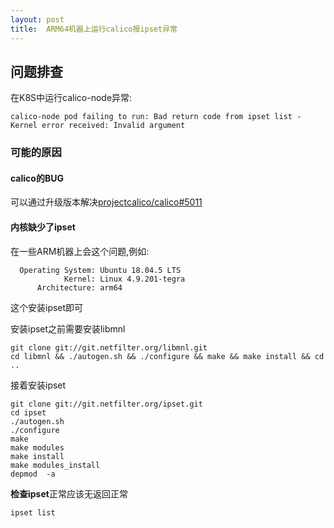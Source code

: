 ```yaml
---
layout: post
title:  ARM64机器上运行calico报ipset异常
---
```


## 问题排查

在K8S中运行calico-node异常:

```
calico-node pod failing to run: Bad return code from ipset list - Kernel error received: Invalid argument

```

### [](https://github.com/1178615156/pages/blob/gh-pages/note/%E5%9C%A8ARM%E6%9C%BA%E5%99%A8%E4%B8%8A%E8%BF%90%E8%A1%8Ccalico%E6%8A%A5ipset%E5%BC%82%E5%B8%B8.md#%E5%8F%AF%E8%83%BD%E7%9A%84%E5%8E%9F%E5%9B%A0)可能的原因

#### [](https://github.com/1178615156/pages/blob/gh-pages/note/%E5%9C%A8ARM%E6%9C%BA%E5%99%A8%E4%B8%8A%E8%BF%90%E8%A1%8Ccalico%E6%8A%A5ipset%E5%BC%82%E5%B8%B8.md#calico%E7%9A%84bug)calico的BUG

可以通过升级版本解决[projectcalico/calico#5011](https://github.com/projectcalico/calico/issues/5011)

#### [](https://github.com/1178615156/pages/blob/gh-pages/note/%E5%9C%A8ARM%E6%9C%BA%E5%99%A8%E4%B8%8A%E8%BF%90%E8%A1%8Ccalico%E6%8A%A5ipset%E5%BC%82%E5%B8%B8.md#%E5%86%85%E6%A0%B8%E7%BC%BA%E5%B0%91%E4%BA%86ipset)内核缺少了ipset

在一些ARM机器上会这个问题,例如:

```
  Operating System: Ubuntu 18.04.5 LTS
            Kernel: Linux 4.9.201-tegra
      Architecture: arm64

```

这个安装ipset即可

安装ipset之前需要安装libmnl

```
git clone git://git.netfilter.org/libmnl.git
cd libmnl && ./autogen.sh && ./configure && make && make install && cd .. 

```

接着安装ipset

```source-shell
git clone git://git.netfilter.org/ipset.git
cd ipset
./autogen.sh
./configure 
make
make modules 
make install
make modules_install
depmod  -a

```

**检查ipset**正常应该无返回正常

```source-shell
ipset list 
```
